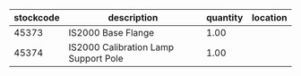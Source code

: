 |stockcode|description|quantity|location|
|---------|-----------|--------|--------|
|45373|IS2000 Base Flange|1.00||
|45374|IS2000 Calibration Lamp Support Pole|1.00||

